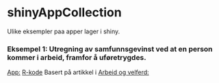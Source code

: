 # shinyAppCollection

Ulike eksempler paa apper lager i shiny.

###  Eksempel 1: Utregning av samfunnsgevinst ved at en person kommer i arbeid, framfor å uføretrygdes.

[App:](https://eirik-andre-lamy.shinyapps.io/shinyAppCollection/)
[R-kode](https://github.com/eal024/shinyAppCollection/blob/main/shiny_app_samfunnsgevinst.R)
Basert på artikkel i [Arbeid og velferd:](https://www.nav.no/no/nav-og-samfunn/kunnskap/analyser-fra-nav/arbeid-og-velferd/arbeid-og-velferd/arbeid-og-velferd-nr.2-2021/mulig-samfunnsgevinst-av-arbeid-fremfor-uforetrygd) 


